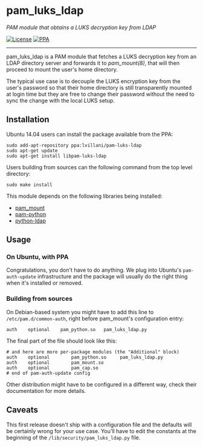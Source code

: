 # pam_luks_ldap

_PAM module that obtains a LUKS decryption key from LDAP_

[![License](https://img.shields.io/badge/license-GPLv3-blue.svg)](http://choosealicense.com/licenses/gpl-3.0/)
[![PPA](http://img.shields.io/badge/PPA-available-brightgreen.svg)](https://launchpad.net/~lvillani/+archive/ubuntu/pam-luks-ldap)

---

pam_luks_ldap is a PAM module that fetches a LUKS decryption key from an LDAP directory server and
forwards it to *pam_mount(8)*, that will then proceed to mount the user's home directory.

The typical use case is to decouple the LUKS encryption key from the user's password so that their
home directory is still transparently mounted at login time but they are free to change their
password without the need to sync the change with the local LUKS setup.


## Installation

Ubuntu 14.04 users can install the package available from the PPA:

    sudo add-apt-repository ppa:lvillani/pam-luks-ldap
    sudo apt-get update
    sudo apt-get install libpam-luks-ldap

Users building from sources can the following command from the top level directory:

    sudo make install

This module depends on the following libraries being installed:

* [pam_mount](http://pam-mount.sourceforge.net)
* [pam-python](http://pam-python.sourceforge.net)
* [python-ldap](http://www.python-ldap.org)


## Usage

### On Ubuntu, with PPA

Congratulations, you don't have to do anything. We plug into Ubuntu's `pam-auth-update`
infrastructure and the package will usually do the right thing when it's installed or removed.


### Building from sources

On Debian-based system you might have to add this line to `/etc/pam.d/common-auth`, right before
pam_mount's configuration entry:

    auth    optional    pam_python.so   pam_luks_ldap.py

The final part of the file should look like this:

    # and here are more per-package modules (the "Additional" block)
    auth    optional        pam_python.so     pam_luks_ldap.py
    auth    optional        pam_mount.so
    auth    optional        pam_cap.so
    # end of pam-auth-update config

Other distribution might have to be configured in a different way, check their documentation for
more details.


## Caveats

This first release doesn't ship with a configuration file and the defaults will be certainly wrong
for your use case. You'll have to edit the constants at the beginning of the
`/lib/security/pam_luks_ldap.py` file.
